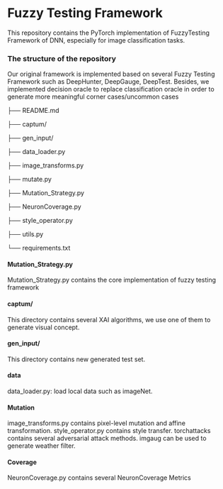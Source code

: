 # Fuzzy Testing Framework
This repository contains the PyTorch implementation of FuzzyTesting Framework of DNN, especially for image classification tasks.

### The structure of the repository

Our original framework is implemented based on several Fuzzy Testing Framework such as DeepHunter, DeepGauge, DeepTest. Besides, we implemented decision oracle to replace classification oracle in order to generate more meaningful corner cases/uncommon cases

├── README.md

├── captum/

├── gen_input/

├── data_loader.py

├── image_transforms.py

├── mutate.py

├── Mutation_Strategy.py

├── NeuronCoverage.py

├── style_operator.py

├── utils.py

└── requirements.txt

#### Mutation_Strategy.py
Mutation_Strategy.py contains the core implementation of fuzzy testing framework

#### captum/
This directory contains several XAI algorithms, we use one of them to generate visual concept.

#### gen_input/
This directory contains new generated test set.

#### data
data_loader.py: load local data such as imageNet.

#### Mutation
image_transforms.py contains pixel-level mutation and affine transformation.
style_operator.py contains style transfer.
torchattacks contains several adversarial attack methods.
imgaug can be used to generate weather filter.

#### Coverage
NeuronCoverage.py contains several NeuronCoverage Metrics

